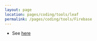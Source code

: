 ```yaml
---
layout: page
location: pages/coding/tools/leaf
permalink: /pages/coding/tools/Firebase
---
```


- See [here](/pages/coding/tools/flutter/Firebase)